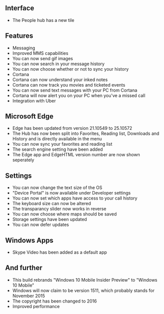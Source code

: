 ## Interface
- The People hub has a new tile

## Features
- Messaging
 - Improved MMS capabilities
 - You can now send gif images
 - You can now search in your message history
 - You can now choose whether or not to sync your history
- Cortana
 - Cortana can now understand your inked notes
 - Cortana can now track you movies and ticketed events
 - You can now send text messages with your PC from Cortana
 - Cortana will now alert you on your PC when you've a missed call
 - Integration with Uber

## Microsoft Edge
- Edge has been updated from version 21.10549 to 25.10572
- The Hub has now been split into Favorites, Reading list, Downloads and History and is directly available in the menu
- You can now sync your favorites and reading list
- The search engine setting have been added
- The Edge app and EdgeHTML version number are now shown seperately

## Settings
- You can now change the text size of the OS
- "Device Portal" is now available under Developer settings
- You can now set which apps have access to your call history
- The keyboard size can now be altered
- The transparancy slider now works in reverse
- You can now choose where maps should be saved
- Storage settings have been updated
- You can now defer updates

## Windows Apps
- Skype Video has been added as a default app

## And further
- This build rebrands "Windows 10 Mobile Insider Preview" to "Windows 10 Mobile"
- Windows will now claim to be version 1511, which probably stands for November 2015
- The copyright has been changed to 2016
- Improved performance
